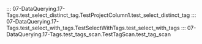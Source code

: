 ::: 07-DataQuerying.17-Tags.test_select_distinct_tag.TestProjectColumn1.test_select_distinct_tag
::: 07-DataQuerying.17-Tags.test_select_with_tags.TestSelectWithTags.test_select_with_tags
::: 07-DataQuerying.17-Tags.test_tags_scan.TestTagScan.test_tag_scan
